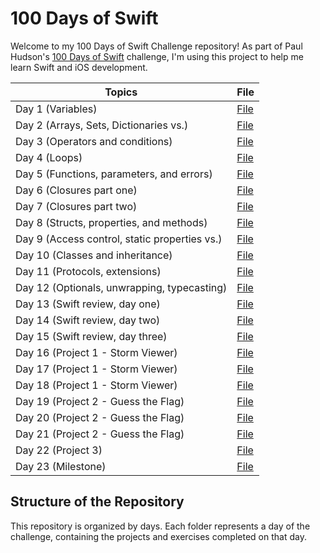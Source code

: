 # 100 Days of Swift 

Welcome to my 100 Days of Swift Challenge repository! As part of Paul Hudson's [100 Days of Swift](https://www.hackingwithswift.com/100) challenge, I'm using this project to help me learn Swift and iOS development.

| Topics                                        | File                                                                                                             |
|-----------------------------------------------|------------------------------------------------------------------------------------------------------------------|
| Day 1 (Variables)                             | <a href="https://github.com/sulekaptan/100-days-of-swift/blob/main/Swift%20Documents/day1-README.md">File</a>    |
| Day 2 (Arrays, Sets, Dictionaries vs.)        | <a href="https://github.com/sulekaptan/100-days-of-swift/blob/main/Swift%20Documents/day2-README.md">File</a>    |
| Day 3 (Operators and conditions)              | <a href="https://github.com/sulekaptan/100-days-of-swift/blob/main/Swift%20Documents/day3-README.md">File</a>    |
| Day 4 (Loops)                                 | <a href="https://github.com/sulekaptan/100-days-of-swift/blob/main/Swift%20Documents/day4-README.md">File</a>    |
| Day 5 (Functions, parameters, and errors)     | <a href="https://github.com/sulekaptan/100-days-of-swift/blob/main/Swift%20Documents/day5-README.md">File</a>    |
| Day 6 (Closures part one)                     | <a href="https://github.com/sulekaptan/100-days-of-swift/blob/main/Swift%20Documents/day6-README.md">File</a>    |
| Day 7 (Closures part two)                     | <a href="https://github.com/sulekaptan/100-days-of-swift/blob/main/Swift%20Documents/day7-README.md">File</a>    |
| Day 8 (Structs, properties, and methods)      | <a href="https://github.com/sulekaptan/100-days-of-swift/blob/main/Swift%20Documents/day8-README.md">File</a>    |
| Day 9 (Access control, static properties vs.) | <a href="https://github.com/sulekaptan/100-days-of-swift/blob/main/Swift%20Documents/day9-README.md">File</a>    |
| Day 10 (Classes and inheritance)              | <a href="https://github.com/sulekaptan/100-days-of-swift/blob/main/Swift%20Documents/day10-README.md">File</a>   |
| Day 11 (Protocols, extensions)                | <a href="https://github.com/sulekaptan/100-days-of-swift/blob/main/Swift%20Documents/day11-README.md">File</a>   |
| Day 12 (Optionals, unwrapping, typecasting)   | <a href="https://github.com/sulekaptan/100-days-of-swift/blob/main/Swift%20Documents/day12-README.md">File</a>   |
| Day 13 (Swift review, day one)                | <a href="https://github.com/sulekaptan/100-days-of-swift/blob/main/Swift%20Documents/day13-README.md">File</a>   |
| Day 14 (Swift review, day two)                | <a href="https://github.com/sulekaptan/100-days-of-swift/blob/main/Swift%20Documents/day14-README.md">File</a>   |
| Day 15 (Swift review, day three)              | <a href="https://github.com/sulekaptan/100-days-of-swift/blob/main/Swift%20Documents/day15-README.md">File</a>   |
| Day 16 (Project 1 - Storm Viewer)             | <a href="https://github.com/sulekaptan/100-days-of-swift/tree/main/Projects/UIKit/Project1">File</a>   |
| Day 17 (Project 1 - Storm Viewer)             | <a href="https://github.com/sulekaptan/100-days-of-swift/tree/main/Projects/UIKit/Project1">File</a>   |
| Day 18 (Project 1 - Storm Viewer)             | <a href="https://github.com/sulekaptan/100-days-of-swift/tree/main/Projects/UIKit/Project1">File</a>   |
| Day 19 (Project 2 - Guess the Flag)           | <a href="https://github.com/sulekaptan/100-days-of-swift/tree/main/Projects/UIKit/Project2">File</a>   |
| Day 20 (Project 2 - Guess the Flag)           | <a href="https://github.com/sulekaptan/100-days-of-swift/tree/main/Projects/UIKit/Project2">File</a>   |
| Day 21 (Project 2 - Guess the Flag)           | <a href="https://github.com/sulekaptan/100-days-of-swift/tree/main/Projects/UIKit/Project2">File</a>   |
| Day 22 (Project 3)                            | <a href="https://github.com/sulekaptan/100-days-of-swift/blob/main/Swift%20Documents/day22-README.md">File</a>   |
| Day 23 (Milestone)                            | <a href="https://github.com/sulekaptan/100-days-of-swift/blob/main/Swift%20Documents/day23-README.md">File</a>   |

## Structure of the Repository

This repository is organized by days. Each folder represents a day of the challenge, containing the projects and exercises completed on that day.

